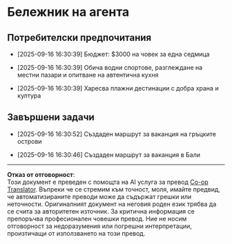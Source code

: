 <!--
CO_OP_TRANSLATOR_METADATA:
{
  "original_hash": "9e2a4a04b4686b008a7e06f916884e58",
  "translation_date": "2025-09-18T16:31:11+00:00",
  "source_file": "12-context-engineering/code_samples/vacation_agent_scratchpad.md",
  "language_code": "bg"
}
-->
# Бележник на агента

## Потребителски предпочитания

- [2025-09-16 16:30:39] Бюджет: $3000 на човек за една седмица

- [2025-09-16 16:30:39] Обича водни спортове, разглеждане на местни пазари и опитване на автентична кухня

- [2025-09-16 16:30:39] Харесва плажни дестинации с добра храна и култура

## Завършени задачи

- [2025-09-16 16:30:52] Създаден маршрут за ваканция на гръцките острови

- [2025-09-16 16:30:46] Създаден маршрут за ваканция в Бали

---

**Отказ от отговорност**:  
Този документ е преведен с помощта на AI услуга за превод [Co-op Translator](https://github.com/Azure/co-op-translator). Въпреки че се стремим към точност, моля, имайте предвид, че автоматизираните преводи може да съдържат грешки или неточности. Оригиналният документ на неговия роден език трябва да се счита за авторитетен източник. За критична информация се препоръчва професионален човешки превод. Ние не носим отговорност за недоразумения или погрешни интерпретации, произтичащи от използването на този превод.